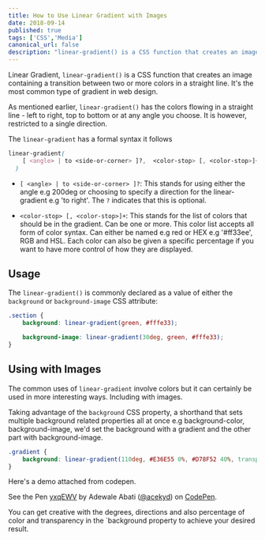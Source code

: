```yaml
---
title: How to Use Linear Gradient with Images
date: 2018-09-14
published: true
tags: ['CSS','Media']
canonical_url: false
description: "linear-gradient() is a CSS function that creates an image containing a transition between two or more colors in a straight line. It's the most common type of gradient in web design."
---
```



Linear Gradient, `linear-gradient()` is a CSS function that creates an image containing a transition between two or more colors in a straight line. It's the most common type of gradient in web design.

As mentioned earlier, `linear-gradient()` has the colors flowing in a straight line - left to right, top to bottom or at any angle you choose. It is however, restricted to a single direction.

The `linear-gradient` has a formal syntax it follows

```css
linear-gradient(
    [ <angle> | to <side-or-corner> ]?,  <color-stop> [, <color-stop>]+
  )
```
* `[ <angle> | to <side-or-corner> ]?`: This stands for using either the angle e.g 200deg or choosing to specify a direction for the linear-gradient e.g 'to right'. The `?` indicates that this is optional.

* `<color-stop> [, <color-stop>]+`: This stands for the list of colors that should be in the gradient. Can be one or more. This color list accepts all form of color syntax. Can either be named e.g red or HEX e.g '#ff33ee', RGB and HSL. Each color can also be given a specific percentage if you want to have more control of how they are displayed.

## Usage
The `linear-gradient()` is commonly declared as a value of either the `background` or `background-image` CSS attribute:

```css
.section {
    background: linear-gradient(green, #fffe33);

    background-image: linear-gradient(30deg, green, #fffe33);
}
```

## Using with Images
The common uses of `linear-gradient` involve colors but it can certainly be used in more interesting ways. Including with images.

Taking advantage of the `background` CSS property, a shorthand that sets multiple background related properties all at once e.g background-color, background-image, we'd set the background with a gradient and the other part with background-image.

```css
.gradient {
    background: linear-gradient(110deg, #E36E55 0%, #D78F52 40%, transparent 0%), url(image.jpg);
}
```

Here's a demo attached from codepen.

<p data-height="265" data-theme-id="0" data-slug-hash="yxqEWV" data-default-tab="css,result" data-user="acekyd" data-pen-title="yxqEWV" class="codepen">See the Pen <a href="https://codepen.io/acekyd/pen/yxqEWV/">yxqEWV</a> by Adewale Abati (<a href="https://codepen.io/acekyd">@acekyd</a>) on <a href="https://codepen.io">CodePen</a>.</p>
<script async src="https://static.codepen.io/assets/embed/ei.js"></script>

You can get creative with the degrees, directions and also percentage of color and transparency in the `background property to achieve your desired result.
